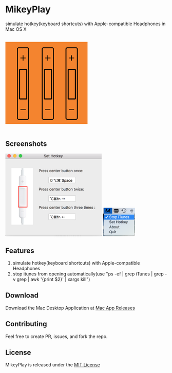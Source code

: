 # MikeyPlay

simulate hotkey(keyboard shortcuts) with Apple-compatible Headphones in Mac OS X

<br/>
<img src="screenshots/logo.png" alt="MikeyPlay" width="256px" />
<br/> <br/>

## Screenshots

<img src="screenshots/screenshot-setHotkey.png" alt="screenshot" width="300px" />
<img src="screenshots/screenshot-statusBar.png" alt="screenshot" width="100px" />

## Features

1. simulate hotkey(keyboard shortcuts) with Apple-compatible Headphones
2. stop itunes from opening automatically(use "ps -ef | grep iTunes | grep -v grep | awk '{print $2}' | xargs kill")

## Download

Download the Mac Desktop Application at [Mac App Releases](https://github.com/wmttom/MikeyPlay/releases)

## Contributing

Feel free to create PR, issues, and fork the repo.

## License

MikeyPlay is released under the [MIT License](http://www.opensource.org/licenses/MIT)
